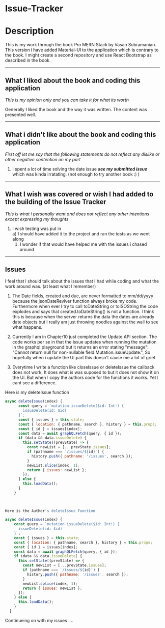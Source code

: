 # Issue-Tracker

# Description
This is my work through the book Pro MERN Stack by Vasan Subramanian. This version i have added Material-UI to the application which is contrary to the book. I might create a second repository and use React Bootstrap as described in the book.

---

## What I liked about the book and coding this application

*This is my opinion only and you can take it for what its worth*

Generally I liked the book and the way it was written. The content was presented well. 

---

## What i didn't like about the book and coding this application

*First off let me say that the following statements do not reflect any dislike or other negative contention on my part*

1) I spent a lot of time solving the date issue ***see my submitted issue*** which was kinda irratating. (not enough to try another book :) )

---

## What I wish was covered or wish I had added to the building of the Issue Tracker

*This is what i personally want and does not reflect any other intentions except expressing my thoughts*

1) I wish testing was put in  
  a) I should have added it to the project and ran the tests as we went along  
    1) I wonder if that would have helped me with the issues i chased around

---
## Issues
I feel that I should talk about the issues that I had while coding and what the work around was. (at least what I remember)

1) The Date fields, created and due, are never formatted to mm/dd/yyyy because the jsonDateReviver function always broke my code. Furthermore when ever I try to call toDateString or toISOString the code explodes and says that created.toDateString() is not a function. I think this is because when the server returns the data the dates are already date objects but I really am just throwing noodles against the wall to see what happens.

2) Currently I am in Chapter10 just completed the Update API section. The code works per se in that the issue updates when running the mutation in the graphql playground but it returns an error stating "message": "Cannot return null for non-nullable field Mutation.issueUpdate.", So hopefully when i update the UI part this doesn't cause me a lot of grief.  
3) Everytime I write a function like closeIssue or deleteIssue the callback does not work, It does what is was suposed to but it does not show it on the UI. But when I copy the authors code for the functions it works. Yet I cant see a difference.

Here is my deleteIssue function  
```javascript
async deleteIssue(index) {    
      const query = `mutation issueDelete($id: Int!) {    
        issueDelete(id: $id)    
      }`;    
      const { issues } = this.state;    
      const { location: { pathname, search }, history } = this.props;    
      const { id } = issues[index];    
      const data = await graphQLFetch(query, { id });    
      if (data && data.issueDelete) {    
        this.setState((prevState) => {    
          const newList = [...prevState.issues];    
          if (pathname === `/issues/${id}`) {    
            history.push({ pathname: '/issues', search });    
          }    
          newList.slice(index, 1);    
          return { issues: newList };    
        });    
      } else {    
        this.loadData();    
      }    
    }
    
    

Here is the Author's deleteIssue Function

async deleteIssue(index) {
    const query = `mutation issueDelete($id: Int!) {
      issueDelete(id: $id)
    }`;
    const { issues } = this.state;
    const { location: { pathname, search }, history } = this.props;
    const { id } = issues[index];
    const data = await graphQLFetch(query, { id });
    if (data && data.issueDelete) {
      this.setState((prevState) => {
        const newList = [...prevState.issues];
        if (pathname === `/issues/${id}`) {
          history.push({ pathname: '/issues', search });
        }
        newList.splice(index, 1);
        return { issues: newList };
      });
    } else {
      this.loadData();
    }
  } 
  ```
  
  Continueing on with my issues ....
